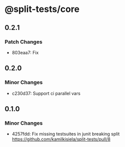 # @split-tests/core

## 0.2.1

### Patch Changes

- 803eaa7: Fix

## 0.2.0

### Minor Changes

- c230d37: Support ci parallel vars

## 0.1.0

### Minor Changes

- 4257fdd: Fix missing testsuites in junit breaking split https://github.com/kamilkisiela/split-tests/pull/8
